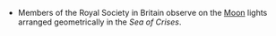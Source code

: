 ﻿

- Members of the Royal Society in Britain observe on the [Moon](Moon.html) lights arranged geometrically in the *Sea of Crises*.
